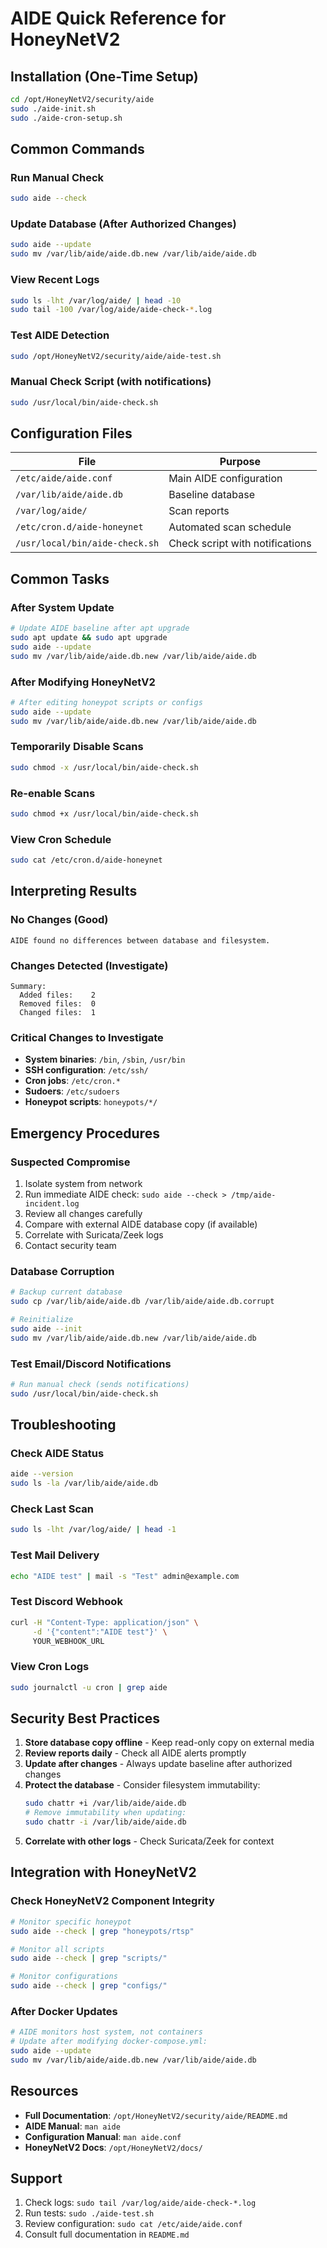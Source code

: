# AIDE Quick Reference for HoneyNetV2

## Installation (One-Time Setup)

```bash
cd /opt/HoneyNetV2/security/aide
sudo ./aide-init.sh
sudo ./aide-cron-setup.sh
```

## Common Commands

### Run Manual Check
```bash
sudo aide --check
```

### Update Database (After Authorized Changes)
```bash
sudo aide --update
sudo mv /var/lib/aide/aide.db.new /var/lib/aide/aide.db
```

### View Recent Logs
```bash
sudo ls -lht /var/log/aide/ | head -10
sudo tail -100 /var/log/aide/aide-check-*.log
```

### Test AIDE Detection
```bash
sudo /opt/HoneyNetV2/security/aide/aide-test.sh
```

### Manual Check Script (with notifications)
```bash
sudo /usr/local/bin/aide-check.sh
```

## Configuration Files

| File | Purpose |
|------|---------|
| `/etc/aide/aide.conf` | Main AIDE configuration |
| `/var/lib/aide/aide.db` | Baseline database |
| `/var/log/aide/` | Scan reports |
| `/etc/cron.d/aide-honeynet` | Automated scan schedule |
| `/usr/local/bin/aide-check.sh` | Check script with notifications |

## Common Tasks

### After System Update
```bash
# Update AIDE baseline after apt upgrade
sudo apt update && sudo apt upgrade
sudo aide --update
sudo mv /var/lib/aide/aide.db.new /var/lib/aide/aide.db
```

### After Modifying HoneyNetV2
```bash
# After editing honeypot scripts or configs
sudo aide --update
sudo mv /var/lib/aide/aide.db.new /var/lib/aide/aide.db
```

### Temporarily Disable Scans
```bash
sudo chmod -x /usr/local/bin/aide-check.sh
```

### Re-enable Scans
```bash
sudo chmod +x /usr/local/bin/aide-check.sh
```

### View Cron Schedule
```bash
sudo cat /etc/cron.d/aide-honeynet
```

## Interpreting Results

### No Changes (Good)
```
AIDE found no differences between database and filesystem.
```

### Changes Detected (Investigate)
```
Summary:
  Added files:    2
  Removed files:  0
  Changed files:  1
```

### Critical Changes to Investigate

- **System binaries**: `/bin`, `/sbin`, `/usr/bin`
- **SSH configuration**: `/etc/ssh/`
- **Cron jobs**: `/etc/cron.*`
- **Sudoers**: `/etc/sudoers`
- **Honeypot scripts**: `honeypots/*/`

## Emergency Procedures

### Suspected Compromise
1. Isolate system from network
2. Run immediate AIDE check: `sudo aide --check > /tmp/aide-incident.log`
3. Review all changes carefully
4. Compare with external AIDE database copy (if available)
5. Correlate with Suricata/Zeek logs
6. Contact security team

### Database Corruption
```bash
# Backup current database
sudo cp /var/lib/aide/aide.db /var/lib/aide/aide.db.corrupt

# Reinitialize
sudo aide --init
sudo mv /var/lib/aide/aide.db.new /var/lib/aide/aide.db
```

### Test Email/Discord Notifications
```bash
# Run manual check (sends notifications)
sudo /usr/local/bin/aide-check.sh
```

## Troubleshooting

### Check AIDE Status
```bash
aide --version
sudo ls -la /var/lib/aide/aide.db
```

### Check Last Scan
```bash
sudo ls -lht /var/log/aide/ | head -1
```

### Test Mail Delivery
```bash
echo "AIDE test" | mail -s "Test" admin@example.com
```

### Test Discord Webhook
```bash
curl -H "Content-Type: application/json" \
     -d '{"content":"AIDE test"}' \
     YOUR_WEBHOOK_URL
```

### View Cron Logs
```bash
sudo journalctl -u cron | grep aide
```

## Security Best Practices

1. **Store database copy offline** - Keep read-only copy on external media
2. **Review reports daily** - Check all AIDE alerts promptly
3. **Update after changes** - Always update baseline after authorized changes
4. **Protect the database** - Consider filesystem immutability:
   ```bash
   sudo chattr +i /var/lib/aide/aide.db
   # Remove immutability when updating:
   sudo chattr -i /var/lib/aide/aide.db
   ```
5. **Correlate with other logs** - Check Suricata/Zeek for context

## Integration with HoneyNetV2

### Check HoneyNetV2 Component Integrity
```bash
# Monitor specific honeypot
sudo aide --check | grep "honeypots/rtsp"

# Monitor all scripts
sudo aide --check | grep "scripts/"

# Monitor configurations
sudo aide --check | grep "configs/"
```

### After Docker Updates
```bash
# AIDE monitors host system, not containers
# Update after modifying docker-compose.yml:
sudo aide --update
sudo mv /var/lib/aide/aide.db.new /var/lib/aide/aide.db
```

## Resources

- **Full Documentation**: `/opt/HoneyNetV2/security/aide/README.md`
- **AIDE Manual**: `man aide`
- **Configuration Manual**: `man aide.conf`
- **HoneyNetV2 Docs**: `/opt/HoneyNetV2/docs/`

## Support

1. Check logs: `sudo tail /var/log/aide/aide-check-*.log`
2. Run tests: `sudo ./aide-test.sh`
3. Review configuration: `sudo cat /etc/aide/aide.conf`
4. Consult full documentation in `README.md`
